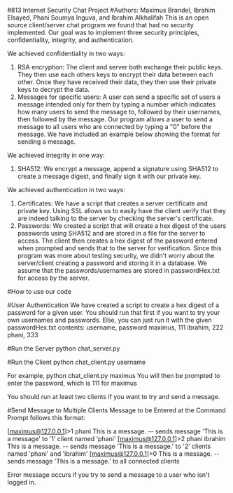 #813 Internet Security Chat Project
#Authors: Maximus Brandel, Ibrahim Elsayed, Phani Soumya Inguva, and Ibrahim Alkhalifah
This is an open source client/server chat program we found that had no security implemented.
Our goal was to implement three security principles, confidentiality, integrity, and authentication.

We achieved confidentiality in two ways:
1.  RSA encryption:  The client and server both exchange their public keys.  They then use each others keys to encrypt their data between each other.  Once they have received their data, they then use their private keys to decrypt the data.  
2.  Messages for specific users:  A user can send a specific set of users a message intended only for them by typing a number which indicates how many users to send the message to, followed by their usernames, then followed by the message. Our program allows a user to send a message to all users who are connected by typing a "0" before the message.  We have included an example below showing the format for sending a message.

We achieved integrity in one way:
1.  SHA512:  We encrypt a message, append a signature using SHA512 to create a message digest, and finally sign it with our private key.  

We achieved authentication in two ways:  
1.  Certificates: We have a script that creates a server certificate and private key.  Using SSL allows us to easily have the client verify that they are indeed talking to the server by checking the server's certificate. 
2.  Passwords: We created a script that will create a hex digest of the users passwords using SHA512 and are stored in a file for the server to access.  The client then creates a hex digest of the password entered when prompted and sends that to the server for verification.  Since this program was more about testing security, we didn't worry about the server/client creating a password and storing it in a database.  We assume that the passwords/usernames are stored in passwordHex.txt for access by the server. 

#How to use our code

#User Authentication
We have created a script to create a hex digest of a password for a given user.
You should run that first if you want to try your own usernames and passwords.
Else, you can just run it with the given passwordHex.txt contents:
username, password
maximus, 111
ibrahim, 222
phani, 333

#Run the Server
python chat_server.py 

#Run the Client
python chat_client.py username

For example, python chat_client.py maximus
You will then be prompted to enter the password, which is 111 for maximus

You should run at least two clients if you want to try and send a message.

#Send Message to Multiple Clients
Message to be Entered at the Command Prompt follows this format:

[maximus@127.0.0.1]>1 phani This is a message. 
	-- sends message 'This is a message' to '1' client named 'phani'
[maximus@127.0.0.1]>2 phani ibrahim This is a message. 
	-- sends message 'This is a message.' to '2' clients named 'phani' and 'ibrahim'
[maximus@127.0.0.1]>0 This is a message. 
	-- sends message 'This is a message.' to all connected clients

Error message occurs if you try to send a message to a user who isn't logged in.
